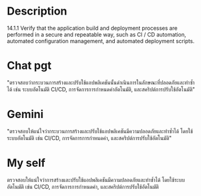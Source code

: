 # Description
14.1.1 Verify that the application build and deployment processes are performed in a secure and repeatable way, such as CI / CD automation, automated configuration management, and automated deployment scripts.

# Chat pgt
"ตรวจสอบว่ากระบวนการสร้างและปรับใช้แอปพลิเคชันนั้นดำเนินการในลักษณะที่ปลอดภัยและทำซ้ำได้ เช่น ระบบอัตโนมัติ CI/CD, การจัดการการกำหนดค่าอัตโนมัติ, และสคริปต์การปรับใช้อัตโนมัติ"

# Gemini
"ตรวจสอบให้แน่ใจว่ากระบวนการสร้างและปรับใช้แอปพลิเคชันมีความปลอดภัยและทำซ้ำได้ โดยใช้ระบบอัตโนมัติ เช่น CI/CD, การจัดการการกำหนดค่า, และสคริปต์การปรับใช้อัตโนมัติ"

# My self
ตรวจสอบให้แน่ใจว่าการสร้างและปรับใช้แอปพลิเคชันมีความปลอดภัยและทำซ้ำได้ โดยใช้ระบบอัตโนมัติ เช่น CI/CD, การจัดการการกำหนดค่า, และสคริปต์การปรับใช้อัตโนมัติ
